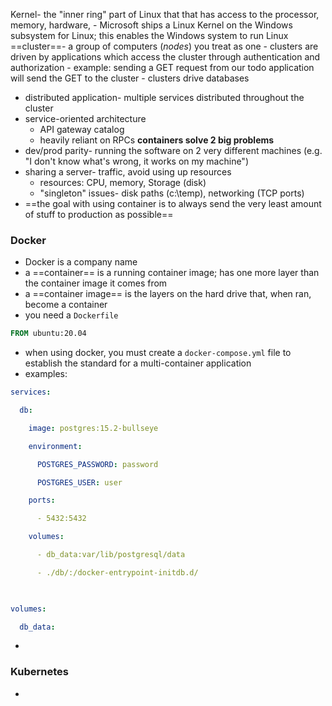 Kernel- the "inner ring" part of Linux that that has access to the processor, memory, hardware,
	- Microsoft ships a Linux Kernel on the Windows subsystem for Linux; this enables the Windows system to run Linux
==cluster==- a group of computers (*nodes*) you treat as one
	- clusters are driven by applications which access the cluster through authentication and authorization
		- example: sending a GET request from our todo application will send the GET to the cluster
		- clusters drive databases
- distributed application- multiple services distributed throughout the cluster
- service-oriented architecture
	- API gateway catalog
	- heavily reliant on RPCs
**containers solve 2 big problems** 
- dev/prod parity- running the software on 2 very different machines (e.g. "I don't know what's wrong, it works on my machine")
- sharing a server- traffic, avoid using up resources
	- resources: CPU, memory, Storage (disk)
	- "singleton" issues- disk paths (c:\temp), networking (TCP ports)
- ==the goal with using container is to always send the very least amount of stuff to production as possible== 
### Docker
- Docker is a company name
- a ==container== is a running container image; has one more layer than the container image it comes from
- a ==container image== is the layers on the hard drive that, when ran, become a container
- you need a `Dockerfile`
```Dockerfile
FROM ubuntu:20.04

```
- when using docker, you must create a `docker-compose.yml` file to establish the standard for a multi-container application
- examples:
```YAML
services:

  db:

    image: postgres:15.2-bullseye

    environment:

      POSTGRES_PASSWORD: password

      POSTGRES_USER: user

    ports:

      - 5432:5432

    volumes:

      - db_data:var/lib/postgresql/data

      - ./db/:/docker-entrypoint-initdb.d/

  

volumes:

  db_data:
```

-

### Kubernetes 
- 